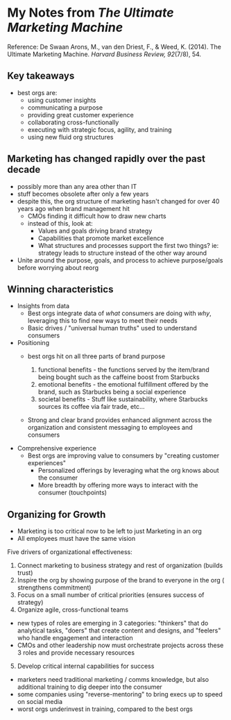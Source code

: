 # My Notes from *The Ultimate Marketing Machine* #
Reference:
De Swaan Arons, M., van den Driest, F., & Weed, K. (2014). The Ultimate Marketing Machine. *Harvard Business Review, 92*(7/8), 54.

## Key takeaways ##
- best orgs are:
  - using customer insights
  - communicating a purpose
  - providing great customer experience
  - collaborating cross-functionally
  - executing with strategic focus, agility, and training
  - using new fluid org structures

## Marketing has changed rapidly over the past decade ##
- possibly more than any area other than IT
- stuff becomes obsolete after only a few years
- despite this, the org structure of marketing hasn't changed for over 40 years
ago when brand management hit
  - CMOs finding it difficult how to draw new charts
  - instead of this, look at:
    - Values and goals driving brand strategy
    - Capabilities that promote market excellence
    - What structures and processes support the first two things? ie: strategy
    leads to structure instead of the other way around
- Unite around the purpose, goals, and process to achieve purpose/goals
before worrying about reorg

## Winning characteristics ##
- Insights from data
  - Best orgs integrate data of *what* consumers are doing with *why*,
  leveraging this to find new ways to meet their needs
  - Basic drives / "universal human truths" used to understand consumers
- Positioning
  - best orgs hit on all three parts of brand purpose

    1. functional benefits - the functions served by the item/brand being bought
    such as the caffeine boost from Starbucks
    2. emotional benefits - the emotional fulfillment offered by the brand, such
    as Starbucks being a social experience
    3. societal benefits - Stuff like sustainability, where Starbucks sources
    its coffee via fair trade, etc...
  - Strong and clear brand provides enhanced alignment across the organization
  and consistent messaging to employees and consumers
- Comprehensive experience
  - Best orgs are improving value to consumers by "creating customer
  experiences"
    - Personalized offerings by leveraging what the org knows about the consumer
    - More breadth by offering more ways to interact with the consumer
    (touchpoints)

## Organizing for Growth ##
- Marketing is too critical now to be left to just Marketing in an org
- All employees must have the same vision

Five drivers of organizational effectiveness:

1. Connect marketing to business strategy and rest of organization (builds
  trust)
2. Inspire the org by showing purpose of the brand to everyone in the org (
  strengthens commitment)
3. Focus on a small number of critical priorities (ensures success of strategy)
4. Organize agile, cross-functional teams
  - new types of roles are emerging in 3 categories: "thinkers" that do
  analytical tasks, "doers" that create content and designs, and "feelers" who
  handle engagement and interaction
  - CMOs and other leadership now must orchestrate projects across these 3 roles
  and provide necessary resources
5. Develop critical internal capabilities for success
  - marketers need traditional marketing / comms knowledge, but also additional
  training to dig deeper into the consumer
  - some companies using "reverse-mentoring" to bring execs up to speed on
  social media
  - worst orgs underinvest in training, compared to the best orgs
